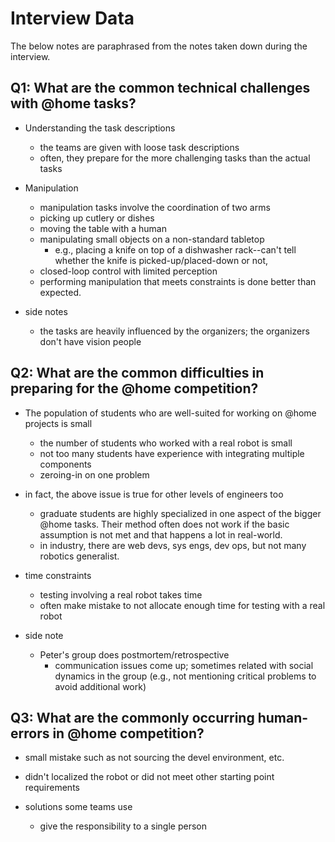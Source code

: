 # Interview Data

The below notes are paraphrased from the notes taken down during the interview.

## Q1: What are the common technical challenges with @home tasks?

- Understanding the task descriptions
  - the teams are given with loose task descriptions
  - often, they prepare for the more challenging tasks than the actual tasks

- Manipulation
  - manipulation tasks involve the coordination of two arms
  - picking up cutlery or dishes
  - moving the table with a human
  - manipulating small objects on a non-standard tabletop
    - e.g., placing a knife on top of a dishwasher rack--can't tell whether the knife is picked-up/placed-down or not,
  - closed-loop control with limited perception
  - performing manipulation that meets constraints is done better than expected.

- side notes
  - the tasks are heavily influenced by the organizers; the organizers don't have vision people

## Q2: What are the common difficulties in preparing for the @home competition?

- The population of students who are well-suited for working on @home projects is small
  - the number of students who worked with a real robot is small
  - not too many students have experience with integrating multiple components
  - zeroing-in on one problem

- in fact, the above issue is true for other levels of engineers too
  - graduate students are highly specialized in one aspect of the bigger @home tasks. Their method often does not work if the basic assumption is not met and that happens a lot in real-world.
  - in industry, there are web devs, sys engs, dev ops, but not many robotics   generalist.

- time constraints
  - testing involving a real robot takes time
  - often make mistake to not allocate enough time for testing with a real robot

- side note
  - Peter's group does postmortem/retrospective
    - communication issues come up; sometimes related with social dynamics in the group (e.g., not mentioning critical problems to avoid additional work)

## Q3: What are the commonly occurring human-errors in @home competition?

- small mistake such as not sourcing the devel environment, etc.
- didn't localized the robot or did not meet other starting point requirements

- solutions some teams use
  - give the responsibility to a single person
